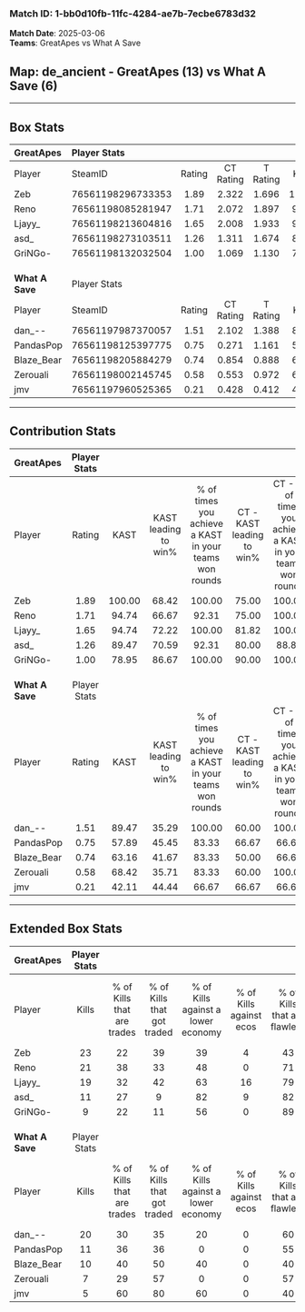 ### Match ID: 1-bb0d10fb-11fc-4284-ae7b-7ecbe6783d32  
**Match Date**: 2025-03-06  
**Teams**: GreatApes vs What A Save  

## **Map**: de_ancient - GreatApes (13) vs What A Save (6)  
---  

## Box Stats  

| **GreatApes**   | Player Stats      |        |           |          |        |       |       |         |        |      |     |
| :- | :- | :-: | :-: | :-: | :-: | :-: | :-: | :-: | :-: | :-: | :-: |
| Player          | SteamID           | Rating | CT Rating | T Rating |  KAST  |  ADR  | Kills | Assists | Deaths | K/D  | HS% |
| Zeb             | 76561198296733353 |  1.89  |   2.322   |  1.696   | 100.00 | 111.1 |  23   |    7    |   12   | 1.92 | 34  |
| Reno            | 76561198085281947 |  1.71  |   2.072   |  1.897   | 94.74  | 101.1 |  21   |    3    |   12   | 1.75 | 80  |
| Ljayy_          | 76561198213604816 |  1.65  |   2.008   |  1.933   | 94.74  | 114.6 |  19   |    6    |   13   | 1.46 | 42  |
| asd_            | 76561198273103511 |  1.26  |   1.311   |  1.674   | 89.47  | 80.0  |  11   |    8    |   9    | 1.22 | 81  |
| GriNGo-         | 76561198132032504 |  1.00  |   1.069   |  1.130   | 78.95  | 66.3  |   9   |    9    |   11   | 0.82 | 44  |
|                 |                   |        |           |          |        |       |       |         |        |      |     |
|                 |                   |        |           |          |        |       |       |         |        |      |     |
|                 |                   |        |           |          |        |       |       |         |        |      |     |
| **What A Save** | Player Stats      |        |           |          |        |       |       |         |        |      |     |
| Player          | SteamID           | Rating | CT Rating | T Rating |  KAST  |  ADR  | Kills | Assists | Deaths | K/D  | HS% |
| dan_--          | 76561197987370057 |  1.51  |   2.102   |  1.388   | 89.47  | 111.3 |  20   |    6    |   18   | 1.11 | 65  |
| PandasPop       | 76561198125397775 |  0.75  |   0.271   |  1.161   | 57.89  | 70.4  |  11   |    3    |   17   | 0.65 | 54  |
| Blaze_Bear      | 76561198205884279 |  0.74  |   0.854   |  0.888   | 63.16  | 58.1  |  10   |    4    |   16   | 0.63 | 30  |
| Zerouali        | 76561198002145745 |  0.58  |   0.553   |  0.972   | 68.42  | 49.7  |   7   |    4    |   17   | 0.41 | 57  |
| jmv             | 76561197960525365 |  0.21  |   0.428   |  0.412   | 42.11  | 41.3  |   5   |    3    |   19   | 0.26 | 100 |
---  

## Contribution Stats  

| **GreatApes**   | Player Stats |        |                      |                                                        |                           |                                                             |                          |                                                            |
| :- | :-: | :-: | :-: | :-: | :-: | :-: | :-: | :-: |
| Player          |    Rating    |  KAST  | KAST leading to win% | % of times you achieve a KAST in your teams won rounds | CT - KAST leading to win% | CT - % of times you achieve a KAST in your teams won rounds | T - KAST leading to win% | T - % of times you achieve a KAST in your teams won rounds |
| Zeb             |     1.89     | 100.00 |        68.42         |                         100.00                         |           75.00           |                           100.00                            |          57.14           |                           100.00                           |
| Reno            |     1.71     | 94.74  |        66.67         |                         92.31                          |           75.00           |                           100.00                            |          50.00           |                           75.00                            |
| Ljayy_          |     1.65     | 94.74  |        72.22         |                         100.00                         |           81.82           |                           100.00                            |          57.14           |                           100.00                           |
| asd_            |     1.26     | 89.47  |        70.59         |                         92.31                          |           80.00           |                            88.89                            |          57.14           |                           100.00                           |
| GriNGo-         |     1.00     | 78.95  |        86.67         |                         100.00                         |           90.00           |                           100.00                            |          80.00           |                           100.00                           |
|                 |              |        |                      |                                                        |                           |                                                             |                          |                                                            |
|                 |              |        |                      |                                                        |                           |                                                             |                          |                                                            |
|                 |              |        |                      |                                                        |                           |                                                             |                          |                                                            |
| **What A Save** | Player Stats |        |                      |                                                        |                           |                                                             |                          |                                                            |
| Player          |    Rating    |  KAST  | KAST leading to win% | % of times you achieve a KAST in your teams won rounds | CT - KAST leading to win% | CT - % of times you achieve a KAST in your teams won rounds | T - KAST leading to win% | T - % of times you achieve a KAST in your teams won rounds |
| dan_--          |     1.51     | 89.47  |        35.29         |                         100.00                         |           60.00           |                           100.00                            |          25.00           |                           100.00                           |
| PandasPop       |     0.75     | 57.89  |        45.45         |                         83.33                          |           66.67           |                            66.67                            |          37.50           |                           100.00                           |
| Blaze_Bear      |     0.74     | 63.16  |        41.67         |                         83.33                          |           50.00           |                            66.67                            |          37.50           |                           100.00                           |
| Zerouali        |     0.58     | 68.42  |        35.71         |                         83.33                          |           60.00           |                           100.00                            |          22.22           |                           66.67                            |
| jmv             |     0.21     | 42.11  |        44.44         |                         66.67                          |           66.67           |                            66.67                            |          33.33           |                           66.67                            |
---  

## Extended Box Stats  

| **GreatApes**   | Player Stats |                            |                            |                                    |                         |                              |                                 |        |                             |                                     |                          |                               |                            |
| :- | :-: | :-: | :-: | :-: | :-: | :-: | :-: | :-: | :-: | :-: | :-: | :-: | :-: |
| Player          |    Kills     | % of Kills that are trades | % of Kills that got traded | % of Kills against a lower economy | % of Kills against ecos | % of Kills that are flawless | % of Kills that are close duels | Deaths | % of Deaths that get traded | % of Deaths against a lower economy | % of Deaths against ecos | % of Deaths that are flawless | % of Deaths that are close |
| Zeb             |      23      |             22             |             39             |                 39                 |            4            |              43              |               13                |   12   |             58              |                 33                  |            0             |              58               |             8              |
| Reno            |      21      |             38             |             33             |                 48                 |            0            |              71              |                5                |   12   |             58              |                 42                  |            0             |              42               |             0              |
| Ljayy_          |      19      |             32             |             42             |                 63                 |           16            |              79              |                5                |   13   |             31              |                 62                  |            8             |              69               |             8              |
| asd_            |      11      |             27             |             9              |                 82                 |            9            |              82              |                9                |   9    |             33              |                 44                  |            0             |              56               |             0              |
| GriNGo-         |      9       |             22             |             11             |                 56                 |            0            |              89              |               11                |   11   |             27              |                 36                  |            0             |              45               |             18             |
|                 |              |                            |                            |                                    |                         |                              |                                 |        |                             |                                     |                          |                               |                            |
|                 |              |                            |                            |                                    |                         |                              |                                 |        |                             |                                     |                          |                               |                            |
|                 |              |                            |                            |                                    |                         |                              |                                 |        |                             |                                     |                          |                               |                            |
| **What A Save** | Player Stats |                            |                            |                                    |                         |                              |                                 |        |                             |                                     |                          |                               |                            |
| Player          |    Kills     | % of Kills that are trades | % of Kills that got traded | % of Kills against a lower economy | % of Kills against ecos | % of Kills that are flawless | % of Kills that are close duels | Deaths | % of Deaths that get traded | % of Deaths against a lower economy | % of Deaths against ecos | % of Deaths that are flawless | % of Deaths that are close |
| dan_--          |      20      |             30             |             35             |                 20                 |            0            |              60              |                5                |   18   |             28              |                 22                  |            0             |              50               |             0              |
| PandasPop       |      11      |             36             |             36             |                 0                  |            0            |              55              |                0                |   17   |             18              |                 18                  |            0             |              65               |             18             |
| Blaze_Bear      |      10      |             40             |             50             |                 40                 |            0            |              40              |               10                |   16   |             31              |                 13                  |            0             |              75               |             0              |
| Zerouali        |      7       |             29             |             57             |                 0                  |            0            |              57              |               14                |   17   |             41              |                 18                  |            0             |              65               |             12             |
| jmv             |      5       |             60             |             80             |                 60                 |            0            |              40              |               20                |   19   |             32              |                 21                  |            0             |              58               |             11             |
